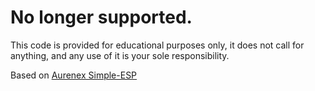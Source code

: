 # No longer supported.
This code is provided for educational purposes only, it does not call for anything, and any use of it is your sole responsibility.

Based on [Aurenex Simple-ESP](https://github.com/aurenex/simple-esp)
